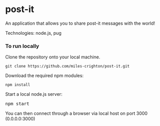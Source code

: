<h1>post-it</h1>
<p>An application that allows you to share post-it messages with the world!</p>

<p>Technologies: node.js, pug</p>

<h3>To run locally</h3>
<p>Clone the repository onto your local machine.</p>
    <pre><code>git clone https://github.com/miles-crighton/post-it.git</code></pre>

<p>Download the required npm modules:</p>
    <pre><code>npm install</code></pre>

<p>Start a local node.js server:</p>
    <pre></code>npm start</code></pre>

<p>You can then connect through a browser via local host on port 3000 (0.0.0.0:3000)</p>